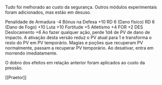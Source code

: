 Tudo foi melhorado ao custo da segurança. Outros módulos experimentais foram adicionados, mas estão em desuso.

Penalidade de Armadura -4
Bônus na Defesa +10
RD 6 (Dano físico)
RD 6 (Dano de Fogo)
+10 Luta
+10 Fortitude
+5 Atletismo
+4 FOR
+2 DES
Deslocamento +6
Ao fazer qualquer ação, perde 1d4 de PV de dano de impacto. A ativação desta versão reduz o PV atual para 1 e transforma o resto do PV em PV temporário. Magias e poções que recuperam PV normalmente, passam a recuperar PV temporário. Ao desativar, entra em morrendo imediatamente.

O dobro dos efeitos em relação anterior foram aplicados ao custo da pressão.

[[Praetor]]
